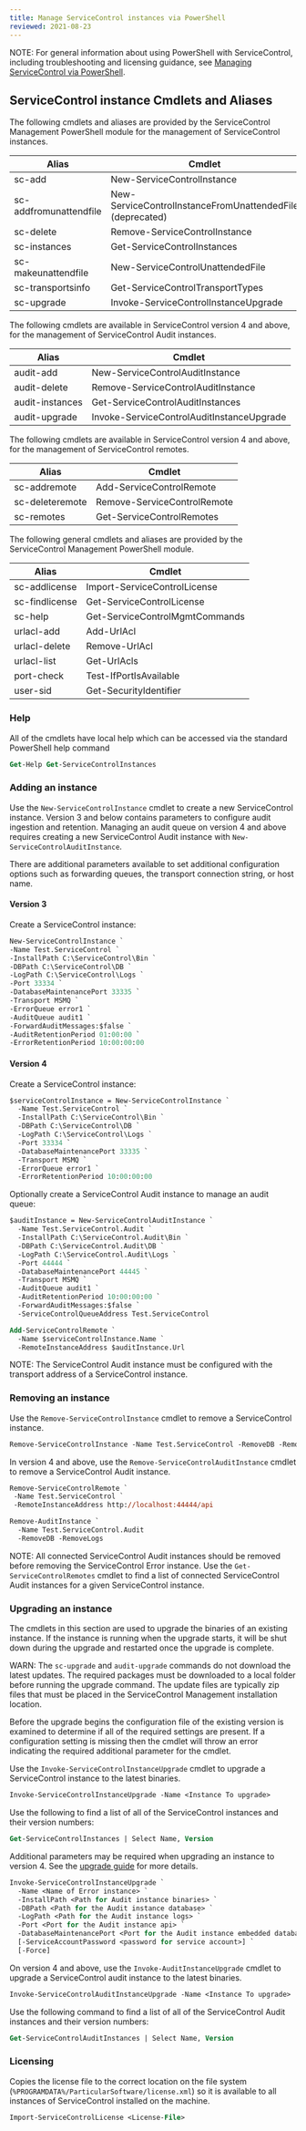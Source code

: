 ```yaml
---
title: Manage ServiceControl instances via PowerShell
reviewed: 2021-08-23
---
```


NOTE: For general information about using PowerShell with ServiceControl, including troubleshooting and licensing guidance, see [Managing ServiceControl via PowerShell](/servicecontrol/powershell.md).

## ServiceControl instance Cmdlets and Aliases

The following cmdlets and aliases are provided by the ServiceControl Management PowerShell module for the management of ServiceControl instances.

| Alias                  | Cmdlet                                                     |
| ---------------------- | ---------------------------------------------------------- |
| sc-add                 | New-ServiceControlInstance                                 |
| sc-addfromunattendfile | New-ServiceControlInstanceFromUnattendedFile (deprecated)  |
| sc-delete              | Remove-ServiceControlInstance                              |
| sc-instances           | Get-ServiceControlInstances                                |
| sc-makeunattendfile    | New-ServiceControlUnattendedFile                           |
| sc-transportsinfo      | Get-ServiceControlTransportTypes                           |
| sc-upgrade             | Invoke-ServiceControlInstanceUpgrade                       |

The following cmdlets are available in ServiceControl version 4 and above, for the management of ServiceControl Audit instances.

| Alias                  | Cmdlet                                        |
| ---------------------- | --------------------------------------------- |
| audit-add              | New-ServiceControlAuditInstance               |
| audit-delete           | Remove-ServiceControlAuditInstance            |
| audit-instances        | Get-ServiceControlAuditInstances              |
| audit-upgrade          | Invoke-ServiceControlAuditInstanceUpgrade     |

The following cmdlets are available in ServiceControl version 4 and above, for the management of ServiceControl remotes.

| Alias                  | Cmdlet                                        |
| ---------------------- | --------------------------------------------- |
| sc-addremote           | Add-ServiceControlRemote                      |
| sc-deleteremote        | Remove-ServiceControlRemote                   |
| sc-remotes             | Get-ServiceControlRemotes                     |

The following general cmdlets and aliases are provided by the ServiceControl Management PowerShell module.

| Alias                  | Cmdlet                                        |
| ---------------------- | --------------------------------------------- |
| sc-addlicense          | Import-ServiceControlLicense                  |
| sc-findlicense         | Get-ServiceControlLicense                     |
| sc-help                | Get-ServiceControlMgmtCommands                |
| urlacl-add             | Add-UrlAcl                                    |
| urlacl-delete          | Remove-UrlAcl                                 |
| urlacl-list            | Get-UrlAcls                                   |
| port-check             | Test-IfPortIsAvailable                        |
| user-sid               | Get-SecurityIdentifier                        |

### Help

All of the cmdlets have local help which can be accessed via the standard PowerShell help command

```ps
Get-Help Get-ServiceControlInstances
```

### Adding an instance

Use the `New-ServiceControlInstance` cmdlet to create a new ServiceControl instance. Version 3 and below contains parameters to configure audit ingestion and retention. Managing an audit queue on version 4 and above requires creating a new ServiceControl Audit instance with `New-ServiceControlAuditInstance`.

There are additional parameters available to set additional configuration options such as forwarding queues, the transport connection string, or host name.

#### Version 3

Create a ServiceControl instance:

```ps
New-ServiceControlInstance `
-Name Test.ServiceControl `
-InstallPath C:\ServiceControl\Bin `
-DBPath C:\ServiceControl\DB `
-LogPath C:\ServiceControl\Logs `
-Port 33334 `
-DatabaseMaintenancePort 33335 `
-Transport MSMQ `
-ErrorQueue error1 `
-AuditQueue audit1 `
-ForwardAuditMessages:$false `
-AuditRetentionPeriod 01:00:00 `
-ErrorRetentionPeriod 10:00:00:00
```

#### Version 4

Create a ServiceControl instance:

```ps
$serviceControlInstance = New-ServiceControlInstance `
  -Name Test.ServiceControl `
  -InstallPath C:\ServiceControl\Bin `
  -DBPath C:\ServiceControl\DB `
  -LogPath C:\ServiceControl\Logs `
  -Port 33334 `
  -DatabaseMaintenancePort 33335 `
  -Transport MSMQ `
  -ErrorQueue error1 `
  -ErrorRetentionPeriod 10:00:00:00
```

Optionally create a ServiceControl Audit instance to manage an audit queue:

```ps
$auditInstance = New-ServiceControlAuditInstance `
  -Name Test.ServiceControl.Audit `
  -InstallPath C:\ServiceControl.Audit\Bin `
  -DBPath C:\ServiceControl.Audit\DB `
  -LogPath C:\ServiceControl.Audit\Logs `
  -Port 44444 `
  -DatabaseMaintenancePort 44445 `
  -Transport MSMQ `
  -AuditQueue audit1 `
  -AuditRetentionPeriod 10:00:00:00 `
  -ForwardAuditMessages:$false `
  -ServiceControlQueueAddress Test.ServiceControl

Add-ServiceControlRemote `
  -Name $serviceControlInstance.Name `
  -RemoteInstanceAddress $auditInstance.Url
```

NOTE: The ServiceControl Audit instance must be configured with the transport address of a ServiceControl instance.

### Removing an instance

Use the `Remove-ServiceControlInstance` cmdlet to remove a ServiceControl instance.

```ps
Remove-ServiceControlInstance -Name Test.ServiceControl -RemoveDB -RemoveLogs
```

In version 4 and above, use the `Remove-ServiceControlAuditInstance` cmdlet to remove a ServiceControl Audit instance.

```ps
Remove-ServiceControlRemote `
 -Name Test.ServiceControl `
 -RemoteInstanceAddress http://localhost:44444/api

Remove-AuditInstance `
  -Name Test.ServiceControl.Audit
  -RemoveDB -RemoveLogs
```

NOTE: All connected ServiceControl Audit instances should be removed before removing the ServiceControl Error instance. Use the `Get-ServiceControlRemotes` cmdlet to find a list of connected ServiceControl Audit instances for a given ServiceControl instance.

### Upgrading an instance

The cmdlets in this section are used to upgrade the binaries of an existing instance. If the instance is running when the upgrade starts, it will be shut down during the upgrade and restarted once the upgrade is complete.

WARN: The `sc-upgrade` and `audit-upgrade` commands do not download the latest updates. The required packages must be downloaded to a local folder before running the upgrade command. The update files are typically zip files that must be placed in the ServiceControl Management installation location.

Before the upgrade begins the configuration file of the existing version is examined to determine if all of the required settings are present. If a configuration setting is missing then the cmdlet will throw an error indicating the required additional parameter for the cmdlet.

Use the `Invoke-ServiceControlInstanceUpgrade` cmdlet to upgrade a ServiceControl instance to the latest binaries.

```ps
Invoke-ServiceControlInstanceUpgrade -Name <Instance To upgrade>
```

Use the following to find a list of all of the ServiceControl instances and their version numbers:

```ps
Get-ServiceControlInstances | Select Name, Version
```

Additional parameters may be required when upgrading an instance to version 4. See the [upgrade guide](/servicecontrol/upgrades/3to4/) for more details.

```ps
Invoke-ServiceControlInstanceUpgrade `
  -Name <Name of Error instance> `
  -InstallPath <Path for Audit instance binaries> `
  -DBPath <Path for the Audit instance database> `
  -LogPath <Path for the Audit instance logs> `
  -Port <Port for the Audit instance api> `
  -DatabaseMaintenancePort <Port for the Audit instance embedded database> `
  [-ServiceAccountPassword <password for service account>] `
  [-Force]
```

On version 4 and above, use the `Invoke-AuditInstanceUpgrade` cmdlet to upgrade a ServiceControl audit instance to the latest binaries.

```ps
Invoke-ServiceControlAuditInstanceUpgrade -Name <Instance To upgrade>
```

Use the following command to find a list of all of the ServiceControl Audit instances and their version numbers:

```ps
Get-ServiceControlAuditInstances | Select Name, Version
```

### Licensing

Copies the license file to the correct location on the file system (`%PROGRAMDATA%/ParticularSoftware/license.xml`) so it is available to all instances of ServiceControl installed on the machine.

```ps
Import-ServiceControlLicense <License-File>
```
